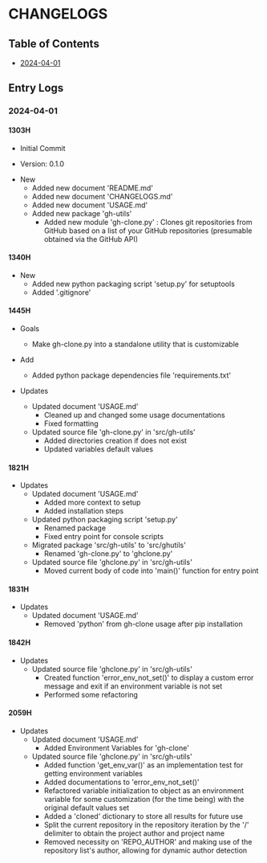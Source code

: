 # CHANGELOGS

## Table of Contents
+ [2024-04-01](#2024-04-01)

## Entry Logs
### 2024-04-01
#### 1303H
+ Initial Commit

+ Version: 0.1.0

- New
    + Added new document 'README.md'
    + Added new document 'CHANGELOGS.md'
    + Added new document 'USAGE.md'
    - Added new package 'gh-utils'
        + Added new module 'gh-clone.py' : Clones git repositories from GitHub based on a list of your GitHub repositories (presumable obtained via the GitHub API)


#### 1340H
- New
    + Added new python packaging script 'setup.py' for setuptools
    + Added '.gitignore'

#### 1445H
- Goals
    + Make gh-clone.py into a standalone utility that is customizable

- Add
    + Added python package dependencies file 'requirements.txt'

- Updates
    - Updated document 'USAGE.md'
        + Cleaned up and changed some usage documentations
        + Fixed formatting
    - Updated source file 'gh-clone.py' in 'src/gh-utils'
        + Added directories creation if does not exist
        + Updated variables default values

#### 1821H
- Updates
    - Updated document 'USAGE.md'
        + Added more context to setup
        + Added installation steps
    - Updated python packaging script 'setup.py'
        + Renamed package
        + Fixed entry point for console scripts
    - Migrated package 'src/gh-utils' to 'src/ghutils'
        + Renamed 'gh-clone.py' to 'ghclone.py'
    - Updated source file 'ghclone.py' in 'src/gh-utils'
        + Moved current body of code into 'main()' function for entry point

#### 1831H
- Updates
    - Updated document 'USAGE.md'
        + Removed 'python' from gh-clone usage after pip installation

#### 1842H
- Updates
    - Updated source file 'ghclone.py' in 'src/gh-utils'
        + Created function 'error_env_not_set()' to display a custom error message and exit if an environment variable is not set
        + Performed some refactoring

#### 2059H
- Updates
    - Updated document 'USAGE.md'
        + Added Environment Variables for 'gh-clone'
    - Updated source file 'ghclone.py' in 'src/gh-utils'
        + Added function 'get_env_var()' as an implementation test for getting environment variables
        + Added documentations to 'error_env_not_set()'
        + Refactored variable initialization to object as an environment variable for some customization (for the time being) with the original default values set
        + Added a 'cloned' dictionary to store all results for future use
        + Split the current repository in the repository iteration by the '/' delimiter to obtain the project author and project name
        + Removed necessity on 'REPO_AUTHOR' and making use of the repository list's author, allowing for dynamic author detection

